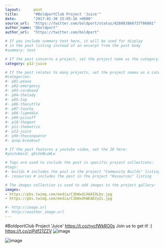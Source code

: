 ```yaml
---
layout:      post
title:       "#BoldportClub Project 'Juice'"
date:        "2017-01-30 15:05:16 +0000"
source_url:  "https://twitter.com/boldport/status/826083866737786881"
author_name: "@boldport"
author_url:  "https://twitter.com/boldport"

# If you include summary text here, it will be used for display
# in the post listing instead of an excerpt from the post body
#summary: text

# If the post concerns a project, set the project name as the category:
category: p12-juice

# If the post relates to many projects, set the project names as a categories array:
#categories:
#- p01-pease
#- p02-emergency
#- p03-cordwood
#- p04-thelady
#- p05-tap
#- p06-thecuttle
#- p07-touchy
#- p08-ligemdio
#- p09-pissoff
#- p10-thegent
#- p11-thematrix
#- p12-juice
#- p99-theconqueror
#- qsop-breakout

# If the post features a youtube video, set the ID here:
#youtubeid: gXsVeNLuWLw

# Tags are used to include the post in specific project collections:
#tags:
#- builds # includes the post in the project "Community Builds" listing
#- resources # includes the post in the project "Resources" listing

# The images collection is used to add images to the project gallery:
images:
- https://pbs.twimg.com/media/C3bWxdiXAAIOLbs.jpg
- https://pbs.twimg.com/media/C3bWxdhWEAEVyZi.jpg

#- http://image.url
#- http://another_image.url
---
```


#BoldportClub Project 'Juice' https://t.co/nycfWkRO0s Join us to get it! :) https://t.co/zjPdf21ZZV
![image](https://pbs.twimg.com/media/C3bWxdiXAAIOLbs.jpg)

![image](https://pbs.twimg.com/media/C3bWxdhWEAEVyZi.jpg)


